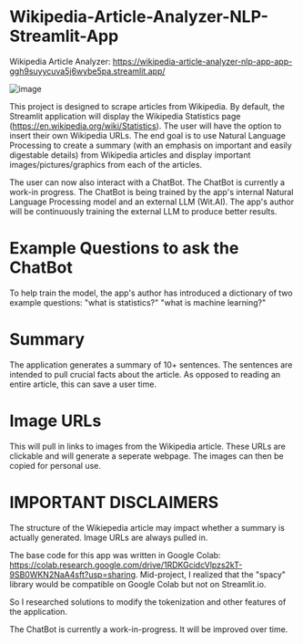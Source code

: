 # Wikipedia-Article-Analyzer-NLP-Streamlit-App
Wikipedia Article Analyzer: https://wikipedia-article-analyzer-nlp-app-app-ggh9suyycuva5j6wybe5pa.streamlit.app/

![image](https://github.com/Tyriek-cloud/Wikipedia-Article-Analyzer-NLP-Streamlit-App/assets/62261407/de187679-b57b-4faa-9928-f4e316a25652)

This project is designed to scrape articles from Wikipedia. By default, the Streamlit application will display the Wikipedia Statistics page (https://en.wikipedia.org/wiki/Statistics). The user will have the option to insert their own Wikipedia URLs. The end goal is to use Natural Language Processing to create a summary (with an emphasis on important and easily digestable details) from Wikipedia articles and display important images/pictures/graphics from each of the articles.

The user can now also interact with a ChatBot. The ChatBot is currently a work-in progress. The ChatBot is being trained by the app's internal Natural Language Processing model and an external LLM (Wit.AI). The app's author will be continuously training the external LLM to produce better results.

# Example Questions to ask the ChatBot
To help train the model, the app's author has introduced a dictionary of two example questions:
"what is statistics?"
"what is machine learning?"

# Summary

The application generates a summary of 10+ sentences. The sentences are intended to pull crucial facts about the article. As opposed to reading an entire article, this can save a user time.

# Image URLs

This will pull in links to images from the Wikipedia article. These URLs are clickable and will generate a seperate webpage. The images can then be copied for personal use.

# IMPORTANT DISCLAIMERS

The structure of the Wikiepedia article may impact whether a summary is actually generated. Image URLs are always pulled in.

The base code for this app was written in Google Colab: https://colab.research.google.com/drive/1RDKGcidcVlpzs2kT-9SB0WKN2NaA4sft?usp=sharing. Mid-project, I realized that the "spacy" library would be compatible on Google Colab but not on Streamlit.io.

So I researched solutions to modify the tokenization and other features of the application.

The ChatBot is currently a work-in-progress. It will be improved over time.
